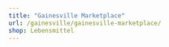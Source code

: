 ```yaml
---
title: "Gainesville Marketplace"
url: /gainesville/gainesville-marketplace/
shop: Lebensmittel
---
```

